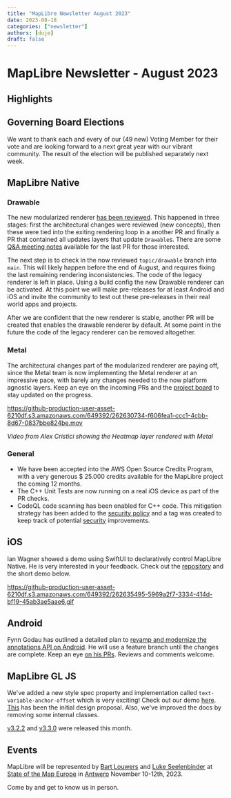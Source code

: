 ```yaml
---
title: "MapLibre Newsletter August 2023"
date: 2023-08-18
categories: ["newsletter"]
authors: [duje]
draft: false
---
```


# MapLibre Newsletter - August 2023

## Highlights

## Governing Board Elections

We want to thank each and every of our (49 new) Voting Member for their vote and are looking forward to a next great year with our vibrant community. The result of the election will be published separately next week.

## MapLibre Native

### Drawable

The new modularized renderer [has been reviewed](https://github.com/maplibre/maplibre-native/issues/1389). This happened in three stages: first the architectural changes were reviewed (new concepts), then these were tied into the exiting rendering loop in a another PR and finally a PR that contained all updates layers that update `Drawable`s. There are some [Q&A meeting notes](https://github.com/maplibre/maplibre-native/discussions/1532) available for the last PR for those interested.

The next step is to check in the now reviewed `topic/drawable` branch into `main`. This will likely happen before the end of August, and requires fixing the last remaining rendering inconsistencies. The code of the legacy renderer is left in place. Using a build config the new Drawable renderer can be activated. At this point we will make pre-releases for at least Android and iOS and invite the community to test out these pre-releases in their real world apps and projects.

After we are confident that the new renderer is stable, another PR will be created that enables the drawable renderer by default. At some point in the future the code of the legacy renderer can be removed altogether.

### Metal

The architectural changes part of the modularized renderer are paying off, since the Metal team is now implementing the Metal renderer at an impressive pace, with barely any changes needed to the now platform agnostic layers. Keep an eye on the incoming PRs and the [project board](https://github.com/orgs/maplibre/projects/8) to stay updated on the progress.

https://github-production-user-asset-6210df.s3.amazonaws.com/649392/262630734-f606fea1-ccc1-4cbb-8d67-0837bbe824be.mov

*Video from Alex Cristici showing the Heatmap layer rendered with Metal*

### General

- We have been accepted into the AWS Open Source Credits Program, with a very generous $ 25.000 credits available for the MapLibre project the coming 12 months.
- The C++ Unit Tests are now running on a real iOS device as part of the PR checks.
- CodeQL code scanning has been enabled for C++ code. This mitigation strategy has been added to the [security policy](https://github.com/maplibre/maplibre-native/security/policy) and a tag was created to keep track of potential [security](https://github.com/maplibre/maplibre-native/labels/security) improvements.

## iOS

Ian Wagner showed a demo using SwiftUI to declaratively control MapLibre Native. He is very interested in your feedback. Check out the [repository](https://github.com/stadiamaps/maplibre-swiftui-dsl-playground) and the short demo below.

https://github-production-user-asset-6210df.s3.amazonaws.com/649392/262635495-5969a2f7-3334-414d-bf19-45ab3ae5aae6.gif

## Android

Fynn Godau has outlined a detailed plan to [revamp and modernize the annotations API on Android](https://github.com/maplibre/maplibre-native/blob/main/design-proposals/2023-06-17-android-annotations.md). He will use a feature branch until the changes are complete. Keep an eye [on his PRs](https://github.com/maplibre/maplibre-native/pulls?q=is%3Apr+is%3Aopen+label%3Aandroid+author%3Afynngodau). Reviews and comments welcome.

## MapLibre GL JS

We've added a new style spec property and implementation called `text-variable-anchor-offset` which is very exciting! Check out our demo [here](https://maplibre.org/maplibre-gl-js/docs/examples/variable-offset-label-placement/). [This](https://github.com/maplibre/maplibre-style-spec/issues/112) has been the initial design proposal. Also, we've improved the docs by removing some internal classes.

[v3.2.2](https://github.com/maplibre/maplibre-gl-js/releases/tag/v3.2.2) and [v3.3.0](https://github.com/maplibre/maplibre-gl-js/releases/tag/v3.3.0) were released this month.

## Events

MapLibre will be represented by [Bart Louwers](https://github.com/louwers) and [Luke Seelenbinder](https://github.com/lseelenbinder) at [State of the Map Europe](https://stateofthemap.eu/) in [Antwerp](https://www.openstreetmap.org/search?query=Filip%20Williotstraat%209%2C%202600%20Antwerpen%2C%20Belgien#map=19/51.18690/4.43596) November 10-12th, 2023.

Come by and get to know us in person.
